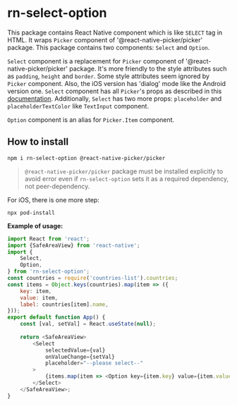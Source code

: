 # **rn-select-option**
This package contains React Native component which is like `SELECT` tag in HTML. It wraps `Picker` component of
'@react-native-picker/picker' package. This package contains two components: `Select` and `Option`.

`Select` component is a replacement for `Picker` component of '@react-native-picker/picker' package. It's more
friendly to the style attributes such as `padding`, `height` and `border`. Some style attributes seem ignored by
`Picker` component. Also, the iOS version has 'dialog' mode like the Android version one. `Select` component has
all `Picker`'s props as described in this [documentation](https://www.npmjs.com/package/@react-native-picker/picker).
Additionally, `Select` has two more props: `placeholder` and `placeholderTextColor` like `TextInput` component.

`Option` component is an alias for `Picker.Item` component.

## **How to install**

    npm i rn-select-option @react-native-picker/picker

> `@react-native-picker/picker` package must be installed explicitly to avoid error even if `rn-select-option` sets
> it as a required dependency, not peer-dependency.

For iOS, there is one more step:

    npx pod-install

**Example of usage:**
```javascript
import React from 'react';
import {SafeAreaView} from 'react-native';
import {
    Select,
    Option,
} from 'rn-select-option';
const countries = require('countries-list').countries;
const items = Object.keys(countries).map(item => ({
    key: item,
    value: item,
    label: countries[item].name,
}));
export default function App() {
    const [val, setVal] = React.useState(null);
    
    return <SafeAreaView>
        <Select 
            selectedValue={val}
            onValueChange={setVal}
            placeholder="--please select--"
        >
            {items.map(item => <Option key={item.key} value={item.value} label={item.label} />)}
        </Select>
    </SafeAreaView>;
}
````